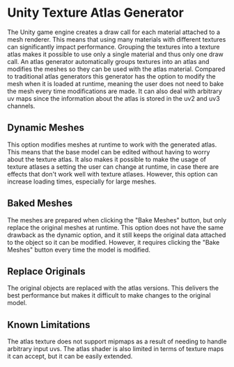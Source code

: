 # Unity Texture Atlas Generator
The Unity game engine creates a draw call for each material attached to a mesh renderer. This means that using many materials with different textures can significantly impact performance. Grouping the textures into a texture atlas makes it possible to use only a single material and thus only one draw call. An atlas generator automatically groups textures into an atlas and modifies the meshes so they can be used with the atlas material. Compared to traditional atlas generators this generator has the option to modify the mesh when it is loaded at runtime, meaning the user does not need to bake the mesh every time modifications are made. It can also deal with arbitrary uv maps since the information about the atlas is stored in the uv2 and uv3 channels.

## Dynamic Meshes
This option modifies meshes at runtime to work with the generated atlas. This means that the base model can be edited without having to worry about the texture atlas. It also makes it possible to make the usage of texture atlases a setting the user can change at runtime, in case there are effects that don't work well with texture atlases. However, this option can increase loading times, especially for large meshes.

## Baked Meshes
The meshes are prepared when clicking the "Bake Meshes" button, but only replace the original meshes at runtime. This option does not have the same drawback as the dynamic option, and it still keeps the original data attached to the object so it can be modified. However, it requires clicking the "Bake Meshes" button every time the model is modified.

## Replace Originals
The original objects are replaced with the atlas versions. This delivers the best performance but makes it difficult to make changes to the original model.

## Known Limitations
The atlas texture does not support mipmaps as a result of needing to handle arbitrary input uvs. The atlas shader is also limited in terms of texture maps it can accept, but it can be easily extended.
